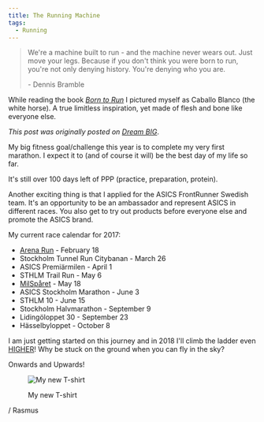 ```yaml
---
title: The Running Machine
tags:
  - Running
---
```


> We're a machine built to run - and the machine never wears out. Just move your legs. Because if you don't think you were born to run, you're not only denying history. You're denying who you are.
>
> \- Dennis Bramble

While reading the book [*Born to Run*](https://www.chrismcdougall.com/born-to-run/) I pictured myself as Caballo Blanco (the white horse). A true limitless inspiration, yet made of flesh and bone like everyone else.

<!--more-->

*This post was originally posted on [Dream BIG](https://rasmus-nordling.netlify.app/health-fitness/2017/02/02/the-running-machine/)*.

My big fitness goal/challenge this year is to complete my very first marathon. I expect it to (and of course it will) be the best day of my life so far.

It's still over 100 days left of PPP (practice, preparation, protein).

Another exciting thing is that I applied for the ASICS FrontRunner Swedish team. It's an opportunity to be an ambassador and represent ASICS in different races. You also get to try out products before everyone else and promote the ASICS brand.

My current race calendar for 2017:

- [Arena Run](thepost) - February 18
- Stockholm Tunnel Run Citybanan - March 26
- ASICS Premiärmilen - April 1
- STHLM Trail Run - May 6
- [MilSpåret](thepost) - May 18
- ASICS Stockholm Marathon - June 3
- STHLM 10 - June 15
- Stockholm Halvmarathon - September 9
- Lidingöloppet 30 - September 23
- Hässelbyloppet - October 8

I am just getting started on this journey and in 2018 I'll climb the ladder even [HIGHER](https://ensvenskklassiker.se/en/)! Why be stuck on the ground when you can fly in the sky?

Onwards and Upwards!

<figure>

  ![My new T-shirt](/img/rasmus/training-for-marathon-regular.webp)
  <figcaption>My new T-shirt</figcaption>
</figure>

/ Rasmus
